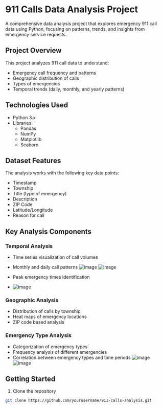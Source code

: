 # 911 Calls Data Analysis Project

A comprehensive data analysis project that explores emergency 911 call data using Python, focusing on patterns, trends, and insights from emergency service requests.

## Project Overview

This project analyzes 911 call data to understand:
- Emergency call frequency and patterns
- Geographic distribution of calls
- Types of emergencies
- Temporal trends (daily, monthly, and yearly patterns)

## Technologies Used

- Python 3.x
- Libraries:
  - Pandas
  - NumPy
  - Matplotlib
  - Seaborn

## Dataset Features

The analysis works with the following key data points:
- Timestamp
- Township
- Title (type of emergency)
- Description
- ZIP Code
- Latitude/Longitude
- Reason for call

## Key Analysis Components

### Temporal Analysis
- Time series visualization of call volumes
- Monthly and daily call patterns
![image](https://github.com/user-attachments/assets/d9df2b6a-5b9a-4364-8475-85060d2934e5)
![image](https://github.com/user-attachments/assets/a7154e64-267a-41ac-bab8-a485c3ea8c40)

- Peak emergency times identification
- ![image](https://github.com/user-attachments/assets/3d915488-e368-4895-b268-56b5a0c79e32)

### Geographic Analysis
- Distribution of calls by township
- Heat maps of emergency locations
- ZIP code based analysis

### Emergency Type Analysis
- Categorization of emergency types
- Frequency analysis of different emergencies
- Correlation between emergency types and time periods
![image](https://github.com/user-attachments/assets/2aef5cec-84be-4e72-b195-0819ea54ee1b)
![image](https://github.com/user-attachments/assets/3702cda5-8816-453e-8dbc-5caeac4e9d05)

## Getting Started

1. Clone the repository
```bash
git clone https://github.com/yourusername/911-calls-analysis.git
